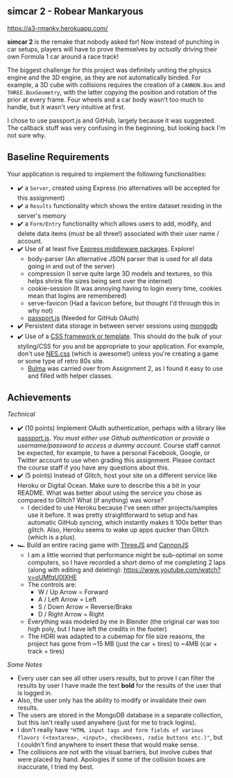 ## simcar 2 - Robear Mankaryous

https://a3-rmanky.herokuapp.com/

**simcar 2** is the remake that nobody asked for! Now instead of punching in 
car setups, players will have to prove themselves by *actually* driving 
their own Formula 1 car around a race track!

The biggest challenge for this project was definitely uniting the physics engine and the 3D engine, as they are not automatically binded.
For example, a 3D cube with collisions requires the creation of a `CANNON.Box` and `THREE.BoxGeometry`, with the latter copying the position and rotation
of the prior at every frame. Four wheels and a car body wasn't too much to handle, but it wasn't very intuitive at first.

I chose to use passport.js and GitHub, largely because it was suggested. The callback stuff was very confusing in the beginning, but looking back I'm not sure why.

Baseline Requirements
---

Your application is required to implement the following functionalities:

- ✔️ a `Server`, created using Express (no alternatives will be accepted for this assignment)
- ✔️ a `Results` functionality which shows the entire dataset residing in the server's memory
- ✔️ a `Form/Entry` functionality which allows users to add, modify, and delete data items (must be all three!) associated with their user name / account.
- ✔️ Use of at least five [Express middleware packages](https://expressjs.com/en/resources/middleware.html). Explore! 
    - body-parser (An alternative JSON parser that is used for all data going in and out of the server)
    - compression (I serve quite large 3D models and textures, so this helps shrink file sizes being sent over the internet)
    - cookie-session (It was annoying having to login every time, cookies mean that logins are remembered)
    - serve-favicon (Had a favicon before, but thought I'd through this in why not)
    - [passport.js](http://www.passportjs.org/) (Needed for GitHub OAuth)
- ✔️ Persistent data storage in between server sessions using [mongodb](https://www.mongodb.com/cloud/atlas)
- ✔️ Use of a [CSS framework or template](https://github.com/troxler/awesome-css-frameworks). This should do the bulk of your styling/CSS for you and be appropriate to your application. For example, don't use [NES.css](https://nostalgic-css.github.io/NES.css/) (which is awesome!) unless you're creating a game or some type of retro 80s site.
    - [Bulma](https://bulma.io/) was carried over from Assignment 2, as I found it easy to use and filled with helper classes.

Achievements
---

*Technical*
- ✔️ (10 points) Implement OAuth authentication, perhaps with a library like [passport.js](http://www.passportjs.org/). *You must either use Github authentication or provide a username/password to access a dummy account*. Course staff cannot be expected, for example, to have a personal Facebook, Google, or Twitter account to use when grading this assignment. Please contact the course staff if you have any questions about this.
- ✔️ (5 points) Instead of Glitch, host your site on a different service like Heroku or Digital Ocean. Make sure to describe this a bit in your README. What was better about using the service you chose as compared to Glitch? What (if anything) was worse?
    - I decided to use Heroku because I've seen other projects/samples use it before. It was pretty straightforward to setup and has automatic GitHub syncing, which 
    instantly makes it 100x better than glitch. Also, Heroku seems to wake up apps quicker than Glitch (which is a plus).
- 🏎️ Build an entire racing game with [ThreeJS](https://threejs.org/) and [CannonJS](https://schteppe.github.io/cannon.js/)
    - I am a little worried that performance might be sub-optimal on some computers,
    so I have recorded a short demo of me completing 2 laps (along with editing and deleting): https://www.youtube.com/watch?v=oUMfqU0IXHE
    - The controls are:
        - W / Up Arrow = Forward
        - A / Left Arrow = Left
        - S / Down Arrow = Reverse/Brake
        - D / Right Arrow = Right
    - Everything was modeled by me in Blender (the original car was too high poly, but I have left the credits in the footer)
    - The HDRI was adapted to a cubemap for file size reasons, the project has gone from ~15 MB (just the car + tires) to ~4MB (car + track + tires)

*Some Notes*
- Every user can see all other users results, but to prove I can filter the results by user I have made the text **bold**
for the results of the user that is logged in.
- Also, the user only has the ability to modify or invalidate their own results.
- The users are stored in the MongoDB database in a separate collection, but this isn't really used anywhere (just for me to track logins).
- I don't really have `"HTML input tags and form fields of various flavors (<textarea>, <input>, checkboxes, radio buttons etc.)"`, but I couldn't
    find anywhere to insert these that would make sense.
- The collisions are not with the visual barriers, but involve cubes that were placed by hand.
Apologies if some of the collision boxes are inaccurate, I tried my best.
